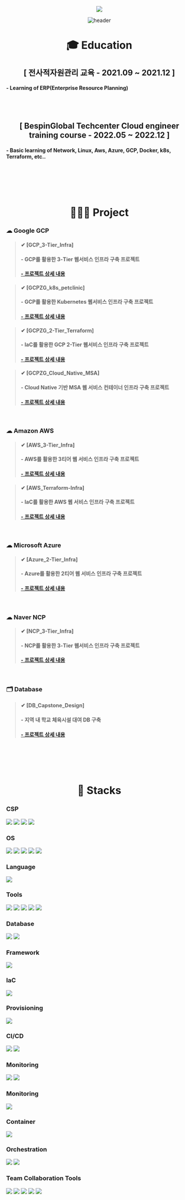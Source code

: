 <div align=center> <a href="mailto:audwls9515@gmail.com"><img src="https://img.shields.io/badge/audwls9515@gmail.com-EA4335?style=for-the-badge&logo=Gmail&logoColor=white"></a>
  
![header](https://capsule-render.vercel.app/api?type=waving&color=A3DCBE&height=250&section=header&text=Myeongjin%20Seo&fontSize=90&animation=fadeIn&fontAlignY=38&desc=%20&descAlignY=62&descAlign=62) </div>
  
<div align=center><h1> 🎓 Education </h1></div>

<div align=center> <h2>[ 전사적자원관리 교육 - 2021.09 ~ 2021.12  ]</h2></div>

#### - Learning of ERP(Enterprise Resource Planning)

</br></br>

<div align=center> <h2>[ BespinGlobal Techcenter Cloud engineer training course - 2022.05 ~ 2022.12 ]</h2></div>

#### - Basic learning of Network, Linux, Aws, Azure, GCP, Docker, k8s, Terraform, etc..

</br></br></br></br>

<div align=center><h1> 👨🏻‍💻 Project </h1></div> 

### ☁ Google GCP
> #### ✔ [GCP_3-Tier_Infra]
> #### - GCP를 활용한 3-Tier 웹서비스 인프라 구축 프로젝트
> #### <b><a href="https://github.com/signaturejinn/GCP_3-Tier_Infra"> - 프로젝트 상세 내용 </a></b>

> #### ✔ [GCPZG_k8s_petclinic]
> #### - GCP를 활용한 Kubernetes 웹서비스 인프라 구축 프로젝트
> #### <b><a href="https://github.com/signaturejinn/GCPZG_k8s_petclinic"> - 프로젝트 상세 내용 </a></b>

> #### ✔ [GCPZG_2-Tier_Terraform]
> #### - IaC를 활용한 GCP 2-Tier 웹서비스 인프라 구축 프로젝트
> #### <b><a href="https://github.com/signaturejinn/GCPZG_2-Tier_Terraform"> - 프로젝트 상세 내용 </a></b>

> #### ✔ [GCPZG_Cloud_Native_MSA]
> #### - Cloud Native 기반 MSA 웹 서비스 컨테이너 인프라 구축 프로젝트
> #### <b><a href="https://github.com/signaturejinn/GCPZG_Cloud_Native_MSA"> - 프로젝트 상세 내용 </a></b>
</br>

### ☁ Amazon AWS
> #### ✔ [AWS_3-Tier_Infra]
> #### - AWS를 활용한 3티어 웹 서비스 인프라 구축 프로젝트
> #### <b><a href="https://github.com/signaturejinn/AWS_3-Tier_Infra"> - 프로젝트 상세 내용 </a></b>

> #### ✔ [AWS_Terraform-Infra]
> #### - IaC를 활용한 AWS 웹 서비스 인프라 구축 프로젝트
> #### <b><a href="https://github.com/signaturejinn/AWS_Terraform-Infra"> - 프로젝트 상세 내용 </a></b>
</br>

### ☁ Microsoft Azure
> #### ✔ [Azure_2-Tier_Infra]
> #### - Azure를 활용한 2티어 웹 서비스 인프라 구축 프로젝트
> #### <b><a href="https://github.com/signaturejinn/Azure_2-Tier_Infra"> - 프로젝트 상세 내용 </a></b>
</br>

### ☁ Naver NCP
> #### ✔ [NCP_3-Tier_Infra]
> #### - NCP를 활용한 3-Tier 웹서비스 인프라 구축 프로젝트
> #### <b><a href="https://github.com/signaturejinn/NCP_3-Tier_Infra"> - 프로젝트 상세 내용 </a></b>
</br>

### 🗂 Database
> #### ✔ [DB_Capstone_Design]
> #### - 지역 내 학교 체육시설 대여 DB 구축
> #### <b><a href="https://github.com/signaturejinn/DB_Capstone_Design"> - 프로젝트 상세 내용 </a></b>
</br></br></br></br>

<div align=center><h1> 📝 Stacks </h1></div>

### CSP
<img src="https://img.shields.io/badge/Google GCP-4285F4?style=for-the-badge&logo=Google Cloud&logoColor=white"> <!--gcp-->
<img src="https://img.shields.io/badge/Amazon AWS-232F3E?style=for-the-badge&logo=Amazon AWS&logoColor=white"> <!--aws-->
<img src="https://img.shields.io/badge/Microsoft Azure-0078D4?style=for-the-badge&logo=Microsoft Azure&logoColor=white"> <!--azure-->
<img src="https://img.shields.io/badge/Naver NCP-03C75A?style=for-the-badge&logo=Naver&logoColor=white"> <!--NCP-->

### OS
<img src="https://img.shields.io/badge/CentOS-262577?style=flat-badge&logo=CentOS&logoColor=white"> <!--CentOS-->
<img src="https://img.shields.io/badge/Ubuntu-E95420?style=flat-badge&logo=Ubuntu&logoColor=white"> <!--Ubuntu-->
<img src="https://img.shields.io/badge/Amazon Linux-232F3E?style=for-the-badge&logo=Amazon AWS&logoColor=white"> <!--amazon linux-->
<img src="https://img.shields.io/badge/Rocky Linux-10B981?style=for-the-badge&logo=Rocky Linux&logoColor=white"> <!--rocky linux-->
<img src="https://img.shields.io/badge/Windows-0078D6?style=for-the-badge&logo=Windows&logoColor=white"> <!--Windows-->

### Language
<img src="https://img.shields.io/badge/R-276DC3?style=for-the-badge&logo=R&logoColor=white"> <!--R-->

### Tools
<img src="https://img.shields.io/badge/R Studio-276DC3?style=for-the-badge&logo=RStudio&logoColor=white"> <!--RStudio-->
<img src="https://img.shields.io/badge/Visual Studio Code-007ACC?style=for-the-badge&logo=Visual Studio Code&logoColor=white"> <!--vscode-->
<img src="https://img.shields.io/badge/Looker Studio-276DC3?style=for-the-badge&logo=Looker&logoColor=white"> <!--Looker-->
<img src="https://img.shields.io/badge/Arena Simulation-CE262F?style=for-the-badge&logo=Arena&logoColor=white">  <!--Arena-->
<img src="https://img.shields.io/badge/ERP-FF9A00?style=for-the-badge&logo=ERP&logoColor=white">

### Database
<img src="https://img.shields.io/badge/oracle-F80000?style=for-the-badge&logo=oracle&logoColor=white">  <!--oracle-->
<img src="https://img.shields.io/badge/mysql-4479A1?style=for-the-badge&logo=mysql&logoColor=white">  <!--mysql-->

### Framework
<img src="https://img.shields.io/badge/Spring-6DB33F?style=for-the-badge&logo=Spring&logoColor=white">  <!--spring-->

### IaC
<img src="https://img.shields.io/badge/Terraform-7B42BC?style=for-the-badge&logo=Terraform&logoColor=white">  <!--terraform-->

### Provisioning
<img src="https://img.shields.io/badge/Ansible-EE0000?style=for-the-badge&logo=Ansible&logoColor=white">  <!--ansible-->

### CI/CD
<img src="https://img.shields.io/badge/Jenkins-D24939?style=for-the-badge&logo=Jenkins&logoColor=white">  <!--jenkins-->
<img src="https://img.shields.io/badge/ArgoCD-EF7B4D?style=for-the-badge&logo=Argo&logoColor=white">  <!--argocd-->

### Monitoring
<img src="https://img.shields.io/badge/Prometheus-E6522C?style=for-the-badge&logo=Prometheus&logoColor=white">  <!--Prometheus-->
<img src="https://img.shields.io/badge/Grafana-F46800?style=for-the-badge&logo=Grafana&logoColor=white">  <!--Grafana-->

### Monitoring
<img src="https://img.shields.io/badge/Fluent Bit-49BDA5?style=for-the-badge&logo=FluentBit&logoColor=white">  <!--Fluentbit-->

### Container
<img src="https://img.shields.io/badge/Docker-2496ED?style=for-the-badge&logo=Docker&logoColor=white">  <!--Docker-->

### Orchestration
<img src="https://img.shields.io/badge/Kubernetes-326CE5?style=for-the-badge&logo=Kubernetes&logoColor=white">  <!--k8s-->
<img src="https://img.shields.io/badge/GCP GKE-4285F4?style=for-the-badge&logo=Google Cloud&logoColor=white"> <!--gcp gke-->

### Team Collaboration Tools 
<img src="https://img.shields.io/badge/Slack-4A154B?style=for-the-badge&logo=Slack&logoColor=white"> <!--Slack-->
<img src="https://img.shields.io/badge/Git-F05032?style=for-the-badge&logo=Git&logoColor=white"> <!--Git-->
<img src="https://img.shields.io/badge/Github-181717?style=flat-badge&logo=Github&logoColor=white"> <!--Github-->
<img src="https://img.shields.io/badge/Notion-000000?style=for-the-badge&logo=Notion&logoColor=white"> <!--Notion-->
<img src="https://img.shields.io/badge/Drawio-15C39A?style=for-the-badge&logo=Drawio&logoColor=white"> <!--Drawio-->



